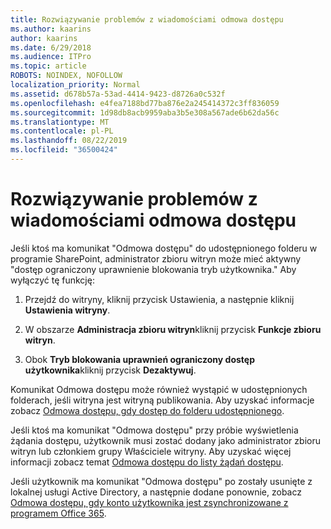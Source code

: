 ```yaml
---
title: Rozwiązywanie problemów z wiadomościami odmowa dostępu
ms.author: kaarins
author: kaarins
ms.date: 6/29/2018
ms.audience: ITPro
ms.topic: article
ROBOTS: NOINDEX, NOFOLLOW
localization_priority: Normal
ms.assetid: d678b57a-53ad-4414-9423-d8726a0c532f
ms.openlocfilehash: e4fea7188bd77ba876e2a245414372c3ff836059
ms.sourcegitcommit: 1d98db8acb9959aba3b5e308a567ade6b62da56c
ms.translationtype: MT
ms.contentlocale: pl-PL
ms.lasthandoff: 08/22/2019
ms.locfileid: "36500424"
---
```

# <a name="troubleshoot-access-denied-messages"></a>Rozwiązywanie problemów z wiadomościami odmowa dostępu

Jeśli ktoś ma komunikat "Odmowa dostępu" do udostępnionego folderu w programie SharePoint, administrator zbioru witryn może mieć aktywny "dostęp ograniczony uprawnienie blokowania tryb użytkownika." Aby wyłączyć tę funkcję: 
  
1. Przejdź do witryny, kliknij przycisk Ustawienia, a następnie kliknij **Ustawienia witryny**.
    
2. W obszarze **Administracja zbioru witryn**kliknij przycisk **Funkcje zbioru witryn**.
    
3. Obok **Tryb blokowania uprawnień ograniczony dostęp użytkownika**kliknij przycisk **Dezaktywuj**.
    
Komunikat Odmowa dostępu może również wystąpić w udostępnionych folderach, jeśli witryna jest witryną publikowania. Aby uzyskać informacje zobacz [Odmowa dostępu, gdy dostęp do folderu udostępnionego](https://go.microsoft.com/fwlink/?linkid=2004317).
  
Jeśli ktoś ma komunikat "Odmowa dostępu" przy próbie wyświetlenia żądania dostępu, użytkownik musi zostać dodany jako administrator zbioru witryn lub członkiem grupy Właściciele witryny. Aby uzyskać więcej informacji zobacz temat [Odmowa dostępu do listy żądań dostępu](https://go.microsoft.com/fwlink/?linkid=2004220).
  
Jeśli użytkownik ma komunikat "Odmowa dostępu" po zostały usunięte z lokalnej usługi Active Directory, a następnie dodane ponownie, zobacz [Odmowa dostępu, gdy konto użytkownika jest zsynchronizowane z programem Office 365](https://go.microsoft.com/fwlink/?linkid=2004318).
  

